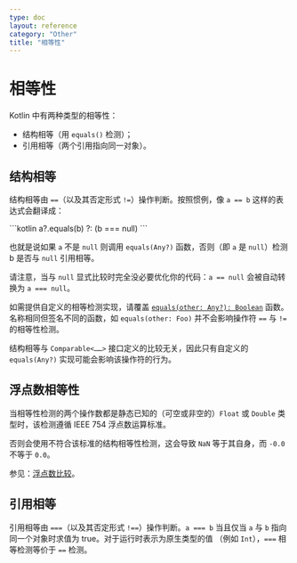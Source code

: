 ```yaml
---
type: doc
layout: reference
category: "Other"
title: "相等性"
---
```


# 相等性

Kotlin 中有两种类型的相等性：

* 结构相等（用 `equals()` 检测）；
* 引用相等（两个引用指向同一对象）。

## 结构相等

结构相等由 `==`（以及其否定形式 `!=`）操作判断。按照惯例，像 `a == b` 这样的表达式会翻译成：

<div class="sample" markdown="1" theme="idea" data-highlight-only>
```kotlin
a?.equals(b) ?: (b === null)
```
</div>

也就是说如果 `a` 不是 `null` 则调用 `equals(Any?)` 函数，否则（即 `a` 是 `null`）检测 b 是否与 `null` 引用相等。

请注意，当与 `null` 显式比较时完全没必要优化你的代码：`a == null` 会被自动转换为 `a === null`。

如需提供自定义的相等检测实现，请覆盖 [`equals(other: Any?): Boolean`](https://kotlinlang.org/api/latest/jvm/stdlib/kotlin/-any/equals.html) 函数。名称相同但签名不同的函数，如 `equals(other: Foo)` 并不会影响操作符 `==` 与 `!=` 的相等性检测。

结构相等与 `Comparable<……>` 接口定义的比较无关，因此只有自定义的 `equals(Any?)` 实现可能会影响该操作符的行为。

## 浮点数相等性

当相等性检测的两个操作数都是静态已知的（可空或非空的）`Float` 或 `Double` 类型时，该检测遵循 IEEE 754
浮点数运算标准。

否则会使用不符合该标准的结构相等性检测，这会导致 `NaN` 等于其自身，而 `-0.0` 不等于 `0.0`。

参见：[浮点数比较](basic-types.html#浮点数比较)。

## 引用相等

引用相等由 `===`（以及其否定形式 `!==`）操作判断。`a === b`
当且仅当 `a` 与 `b` 指向同一个对象时求值为 true。对于运行时表示为原生类型的值
（例如 `Int`），`===` 相等检测等价于 `==` 检测。
